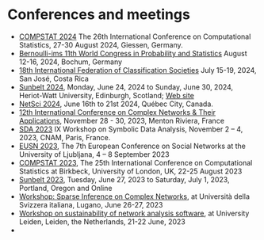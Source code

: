 # Conferences and meetings

* [COMPSTAT 2024](http://www.compstat2024.org/) The 26th International Conference on Computational Statistics, 27-30 August 2024, Giessen, Germany.
* [Bernoulli-ims 11th World Congress in Probability and Statistics](https://www.bernoulli-ims-worldcongress2024.org/) August 12-16, 2024, Bochum, Germany
* [18th International Federation of Classification Societies](https://eventos.cimpa.ucr.ac.cr/index.php/IFCS/IFCS24)
July 15-19, 2024, San José, Costa Rica
* [Sunbelt 2024](https://www.insna.org/events/sunbelt-2024---edinburgh), Monday, June 24, 2024 to Sunday, June 30, 2024, Heriot-Watt University, Edinburgh, Scotland; [Web site](https://sunbelt2024.com/)
* [NetSci 2024](https://netsci2024.com/en), June 16th to 21st 2024, Québec City, Canada.
* [12th International Conference on Complex Networks & Their Applications](https://complexnetworks.org/),
November 28 - 30, 2023, Menton Riviera, France
* [SDA 2023](https://sda2018.wixsite.com/sda2023paris) IX Workshop on Symbolic Data Analysis, November 2 – 4, 2023, CNAM, Paris, France.
* [EUSN 2023](https://eusn2023.org/), The 7th European Conference on Social Networks at the University of Ljubljana, 4 – 8 September 2023
* [COMPSTAT 2023](http://www.compstat2023.org/), The 25th International Conference on Computational Statistics  at Birkbeck, University of London, UK, 22-25 August 2023
* [Sunbelt 2023](https://www.insna.org/events/sunbelt-2023), Tuesday, June 27, 2023 to Saturday, July 1, 2023, Portland, Oregon and Online
* [Workshop: Sparse Inference on Complex Networks](https://www.ci.inf.usi.ch/workshop-sparse-inference-on-complex-networks/),  at Università della Svizzera italiana, Lugano, June 26-27, 2023
* [Workshop on sustainability of network analysis software](https://igraph.org/workshop.html), at University Leiden, Leiden, the Netherlands, 21-22 June, 2023
* 

